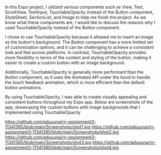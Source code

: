 In this Expo project, I utilized various components such as View, Text, ScrollView, TextInput, TouchableOpacity instead of the Button component, StyleSheet, SectionList, and Image to help me finish the project. As we know what these components are, I would like to discuss the reasons why I used TouchableOpacity instead of the Button component.

I chose to use TouchableOpacity because it allowed me to insert an image as the button's background. The Button component has a more limited set of customization options, and it can be challenging to achieve a consistent look and feel across platforms. In contrast, TouchableOpacity provides more flexibility in terms of the content and styling of the button, making it easier to create a custom button with an image background.

Additionally, TouchableOpacity is generally more performant than the Button component, as it uses the Animated API under the hood to handle the touch feedback animation, which is more efficient than the default button animations.

By using TouchableOpacity, I was able to create visually appealing and consistent buttons throughout my Expo app. Below are screenshots of the app, showcasing the custom buttons with image backgrounds that I implemented using TouchableOpacity

https://github.com/aduuuna/rn-assignment3-11341365/blob/main/Screenshots/shot1.jpg
https://github.com/aduuuna/rn-assignment3-11341365/blob/main/Screenshots/shot2.jpg
https://github.com/aduuuna/rn-assignment3-11341365/blob/main/Screenshots/shot3.jpg
https://github.com/aduuuna/rn-assignment3-11341365/blob/main/Screenshots/shot4.jpg
